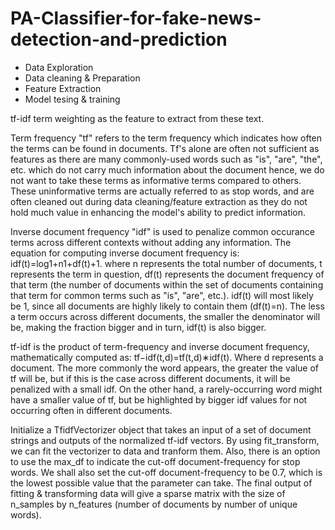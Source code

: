 # PA-Classifier-for-fake-news-detection-and-prediction

- Data Exploration
- Data cleaning & Preparation
- Feature Extraction
- Model tesing & training

tf-idf term weighting as the feature to extract from these text.

Term frequency "tf" refers to the term frequency which indicates how often the terms can be found in documents. Tf's alone are often not sufficient as features as there are many commonly-used words such as "is", "are", "the", etc. which do not carry much information about the document hence, we do not want to take these terms as informative terms compared to others. These uninformative terms are actually referred to as stop words, and are often cleaned out during data cleaning/feature extraction as they do not hold much value in enhancing the model's ability to predict information.

Inverse document frequency "idf" is used to penalize common occurance terms across different contexts without adding any information. The equation for computing inverse document frequency is: idf(t)=log1+n1+df(t)+1. where n represents the total number of documents, t represents the term in question, df(t) represents the document frequency of that term (the number of documents within the set of documents containing that term for common terms such as "is", "are", etc.). idf(t) will most likely be 1, since all documents are highly likely to contain them (df(t)=n). The less a term occurs across different documents, the smaller the denominator will be, making the fraction bigger and in turn, idf(t) is also bigger.

tf-idf is the product of term-frequency and inverse document frequency, mathematically computed as: tf−idf(t,d)=tf(t,d)∗idf(t). Where d represents a document. The more commonly the word appears, the greater the value of tf will be, but if this is the case across different documents, it will be penalized with a small idf. On the other hand, a rarely-occurring word might have a smaller value of tf, but be highlighted by bigger idf values for not occurring often in different documents.

Initialize a TfidfVectorizer object that takes an input of a set of document strings and outputs of the normalized tf-idf vectors. By using fit_transform, we can fit the vectorizer to data and tranform them. Also, there is an option to use the max_df to indicate the cut-off document-frequency for stop words. We shall also set the cut-off document-frequency to be 0.7, which is the lowest possible value that the parameter can take. The final output of fitting & transforming data will give a sparse matrix with the size of n_samples by n_features (number of documents by number of unique words).
